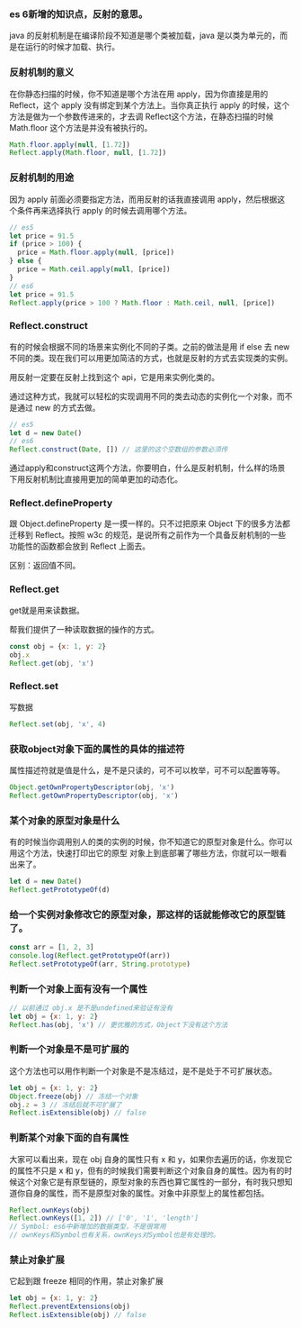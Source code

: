 

### es 6新增的知识点，反射的意思。

java 的反射机制是在编译阶段不知道是哪个类被加载，java 是以类为单元的，而是在运行的时候才加载、执行。

### 反射机制的意义

在你静态扫描的时候，你不知道是哪个方法在用 apply，因为你直接是用的 Reflect，这个 apply 没有绑定到某个方法上。当你真正执行 apply 的时候，这个方法是做为一个参数传进来的，才去调 Reflect这个方法，在静态扫描的时候 Math.floor 这个方法是并没有被执行的。

```js
Math.floor.apply(null, [1.72])
Reflect.apply(Math.floor, null, [1.72])
```

### 反射机制的用途

因为 apply 前面必须要指定方法，而用反射的话我直接调用 apply，然后根据这个条件再来选择执行 apply 的时候去调用哪个方法。

```js
// es5
let price = 91.5
if (price > 100) {
  price = Math.floor.apply(null, [price])
} else {
  price = Math.ceil.apply(null, [price])
}
// es6
let price = 91.5
Reflect.apply(price > 100 ? Math.floor : Math.ceil, null, [price])
```

### Reflect.construct

有的时候会根据不同的场景来实例化不同的子类。之前的做法是用 if else 去 new 不同的类。现在我们可以用更加简洁的方式，也就是反射的方式去实现类的实例。

用反射一定要在反射上找到这个 api，它是用来实例化类的。

通过这种方式，我就可以轻松的实现调用不同的类去动态的实例化一个对象，而不是通过 new 的方式去做。

```js
// es5
let d = new Date()
// es6
Reflect.construct(Date, []) // 这里的这个空数组的参数必须传
```

通过apply和construct这两个方法，你要明白，什么是反射机制，什么样的场景下用反射机制比直接用更加的简单更加的动态化。

### Reflect.defineProperty

跟 Object.defineProperty 是一摸一样的。只不过把原来 Object 下的很多方法都迁移到 Reflect。按照 w3c 的规范，是说所有之前作为一个具备反射机制的一些功能性的函数都会放到 Reflect 上面去。

区别：返回值不同。

### Reflect.get

get就是用来读数据。

帮我们提供了一种读取数据的操作的方式。

```js
const obj = {x: 1, y: 2}
obj.x
Reflect.get(obj, 'x')
```

### Reflect.set

写数据

```js
Reflect.set(obj, 'x', 4)
```

### 获取object对象下面的属性的具体的描述符

属性描述符就是值是什么，是不是只读的，可不可以枚举，可不可以配置等等。

```js
Object.getOwnPropertyDescriptor(obj, 'x')
Reflect.getOwnPropertyDescriptor(obj, 'x')
```

### 某个对象的原型对象是什么

有的时候当你调用别人的类的实例的时候，你不知道它的原型对象是什么。你可以用这个方法，快速打印出它的原型
对象上到底部署了哪些方法，你就可以一眼看出来了。

```js
let d = new Date()
Reflect.getPrototypeOf(d)
```

### 给一个实例对象修改它的原型对象，那这样的话就能修改它的原型链了。

```js
const arr = [1, 2, 3]
console.log(Reflect.getPrototypeOf(arr))
Reflect.setPrototypeOf(arr, String.prototype)
```

### 判断一个对象上面有没有一个属性

```js
// 以前通过 obj.x 是不是undefined来验证有没有
let obj = {x: 1, y: 2}
Reflect.has(obj, 'x') // 更优雅的方式，Object下没有这个方法
```

### 判断一个对象是不是可扩展的

这个方法也可以用作判断一个对象是不是冻结过，是不是处于不可扩展状态。

```js
let obj = {x: 1, y: 2}
Object.freeze(obj) // 冻结一个对象
obj.z = 3 // 冻结后就不可扩展了
Reflect.isExtensible(obj) // false
```

### 判断某个对象下面的自有属性

大家可以看出来，现在 obj 自身的属性只有 x 和 y，如果你去遍历的话，你发现它的属性不只是 x 和 y，但有的时候我们需要判断这个对象自身的属性。因为有的时候这个对象它是有原型链的，原型对象的东西也算它属性的一部分，有时我只想知道你自身的属性，而不是原型对象的属性。对象中非原型上的属性都包括。

```js
Reflect.ownKeys(obj)
Reflect.ownKeys([1, 2]) // ['0', '1', 'length']
// Symbol: es6中新增加的数据类型，不是很常用
// ownKeys和Symbol也有关系，ownKeys对Symbol也是有处理的。
```

### 禁止对象扩展

它起到跟 freeze 相同的作用，禁止对象扩展

```js
let obj = {x: 1, y: 2}
Reflect.preventExtensions(obj)  
Reflect.isExtensible(obj) // false
```